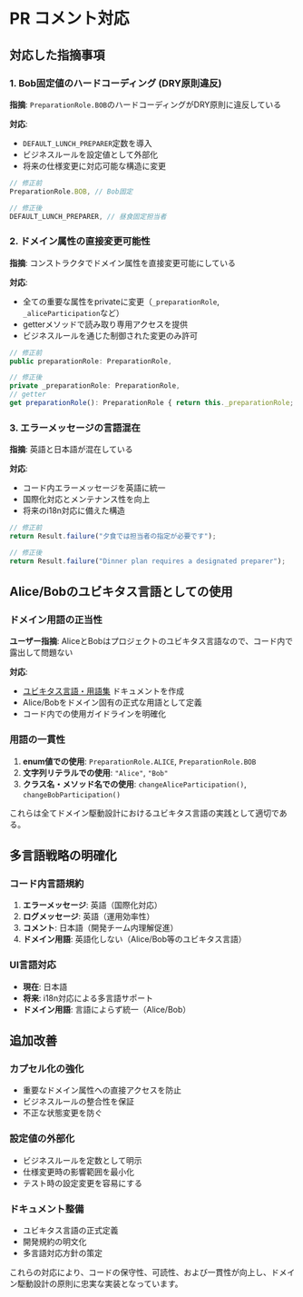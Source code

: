 # PR コメント対応

## 対応した指摘事項

### 1. Bob固定値のハードコーディング (DRY原則違反)

**指摘**: `PreparationRole.BOB`のハードコーディングがDRY原則に違反している

**対応**:
- `DEFAULT_LUNCH_PREPARER`定数を導入
- ビジネスルールを設定値として外部化
- 将来の仕様変更に対応可能な構造に変更

```typescript
// 修正前
PreparationRole.BOB, // Bob固定

// 修正後
DEFAULT_LUNCH_PREPARER, // 昼食固定担当者
```

### 2. ドメイン属性の直接変更可能性

**指摘**: コンストラクタでドメイン属性を直接変更可能にしている

**対応**:
- 全ての重要な属性をprivateに変更（`_preparationRole`, `_aliceParticipation`など）
- getterメソッドで読み取り専用アクセスを提供
- ビジネスルールを通じた制御された変更のみ許可

```typescript
// 修正前
public preparationRole: PreparationRole,

// 修正後
private _preparationRole: PreparationRole,
// getter
get preparationRole(): PreparationRole { return this._preparationRole; }
```

### 3. エラーメッセージの言語混在

**指摘**: 英語と日本語が混在している

**対応**:
- コード内エラーメッセージを英語に統一
- 国際化対応とメンテナンス性を向上
- 将来のi18n対応に備えた構造

```typescript
// 修正前
return Result.failure("夕食では担当者の指定が必要です");

// 修正後
return Result.failure("Dinner plan requires a designated preparer");
```

## Alice/Bobのユビキタス言語としての使用

### ドメイン用語の正当性

**ユーザー指摘**: AliceとBobはプロジェクトのユビキタス言語なので、コード内で露出して問題ない

**対応**:
- [ユビキタス言語・用語集](ubiquitous_language.md) ドキュメントを作成
- Alice/Bobをドメイン固有の正式な用語として定義
- コード内での使用ガイドラインを明確化

### 用語の一貫性

1. **enum値での使用**: `PreparationRole.ALICE`, `PreparationRole.BOB`
2. **文字列リテラルでの使用**: `"Alice"`, `"Bob"`
3. **クラス名・メソッド名での使用**: `changeAliceParticipation()`, `changeBobParticipation()`

これらは全てドメイン駆動設計におけるユビキタス言語の実践として適切である。

## 多言語戦略の明確化

### コード内言語規約

1. **エラーメッセージ**: 英語（国際化対応）
2. **ログメッセージ**: 英語（運用効率性）
3. **コメント**: 日本語（開発チーム内理解促進）
4. **ドメイン用語**: 英語化しない（Alice/Bob等のユビキタス言語）

### UI言語対応

- **現在**: 日本語
- **将来**: i18n対応による多言語サポート
- **ドメイン用語**: 言語によらず統一（Alice/Bob）

## 追加改善

### カプセル化の強化

- 重要なドメイン属性への直接アクセスを防止
- ビジネスルールの整合性を保証
- 不正な状態変更を防ぐ

### 設定値の外部化

- ビジネスルールを定数として明示
- 仕様変更時の影響範囲を最小化
- テスト時の設定変更を容易にする

### ドキュメント整備

- ユビキタス言語の正式定義
- 開発規約の明文化
- 多言語対応方針の策定

これらの対応により、コードの保守性、可読性、および一貫性が向上し、ドメイン駆動設計の原則に忠実な実装となっています。